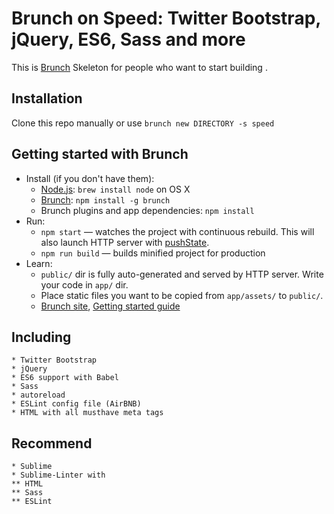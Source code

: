 # Brunch on Speed: Twitter Bootstrap, jQuery, ES6, Sass and more

This is [Brunch](http://brunch.io) Skeleton for people who want to start building .

## Installation

Clone this repo manually or use `brunch new DIRECTORY -s speed`


## Getting started with Brunch

* Install (if you don't have them):
    * [Node.js](http://nodejs.org): `brew install node` on OS X
    * [Brunch](http://brunch.io): `npm install -g brunch`
    * Brunch plugins and app dependencies: `npm install`
* Run:
    * `npm start` — watches the project with continuous rebuild. This will also launch HTTP server with [pushState](https://developer.mozilla.org/en-US/docs/Web/Guide/API/DOM/Manipulating_the_browser_history).
    * `npm run build` — builds minified project for production
* Learn:
    * `public/` dir is fully auto-generated and served by HTTP server.  Write your code in `app/` dir.
    * Place static files you want to be copied from `app/assets/` to `public/`.
    * [Brunch site](http://brunch.io), [Getting started guide](https://github.com/brunch/brunch-guide#readme)

## Including
	* Twitter Bootstrap
	* jQuery
	* ES6 support with Babel
	* Sass
	* autoreload
	* ESLint config file (AirBNB)
	* HTML with all musthave meta tags

## Recommend
	* Sublime
	* Sublime-Linter with
	** HTML
	** Sass
	** ESLint


